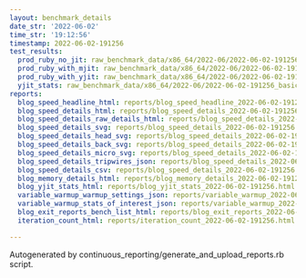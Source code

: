 ```yaml
---
layout: benchmark_details
date_str: '2022-06-02'
time_str: '19:12:56'
timestamp: 2022-06-02-191256
test_results:
  prod_ruby_no_jit: raw_benchmark_data/x86_64/2022-06/2022-06-02-191256_basic_benchmark_prod_ruby_no_jit.json
  prod_ruby_with_mjit: raw_benchmark_data/x86_64/2022-06/2022-06-02-191256_basic_benchmark_prod_ruby_with_mjit.json
  prod_ruby_with_yjit: raw_benchmark_data/x86_64/2022-06/2022-06-02-191256_basic_benchmark_prod_ruby_with_yjit.json
  yjit_stats: raw_benchmark_data/x86_64/2022-06/2022-06-02-191256_basic_benchmark_yjit_stats.json
reports:
  blog_speed_headline_html: reports/blog_speed_headline_2022-06-02-191256.html
  blog_speed_details_html: reports/blog_speed_details_2022-06-02-191256.html
  blog_speed_details_raw_details_html: reports/blog_speed_details_2022-06-02-191256.raw_details.html
  blog_speed_details_svg: reports/blog_speed_details_2022-06-02-191256.svg
  blog_speed_details_head_svg: reports/blog_speed_details_2022-06-02-191256.head.svg
  blog_speed_details_back_svg: reports/blog_speed_details_2022-06-02-191256.back.svg
  blog_speed_details_micro_svg: reports/blog_speed_details_2022-06-02-191256.micro.svg
  blog_speed_details_tripwires_json: reports/blog_speed_details_2022-06-02-191256.tripwires.json
  blog_speed_details_csv: reports/blog_speed_details_2022-06-02-191256.csv
  blog_memory_details_html: reports/blog_memory_details_2022-06-02-191256.html
  blog_yjit_stats_html: reports/blog_yjit_stats_2022-06-02-191256.html
  variable_warmup_warmup_settings_json: reports/variable_warmup_2022-06-02-191256.warmup_settings.json
  variable_warmup_stats_of_interest_json: reports/variable_warmup_2022-06-02-191256.stats_of_interest.json
  blog_exit_reports_bench_list_html: reports/blog_exit_reports_2022-06-02-191256.bench_list.html
  iteration_count_html: reports/iteration_count_2022-06-02-191256.html

---
```

Autogenerated by continuous_reporting/generate_and_upload_reports.rb script.
